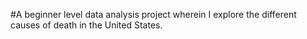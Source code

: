 #A beginner level data analysis project wherein I explore the different causes of death in the United States. 
